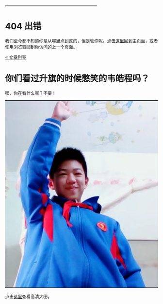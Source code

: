 <iframe src="/head/archived.html" height="1em"></iframe>

# 404 出错

我们至今都不知道你是从哪里点到这的，但是管你呢。点击[这里](/)回到主页面，或者使用浏览器回到你访问的上一个页面。













































































[< 文章列表](/)

# 你们看过升旗的时候憋笑的韦皓程吗？

嘿，你在看什么呢？不要！

![图片](/res/raiseHand.png)

点击[这里](/res/raiseHand.png)查看高清大图。